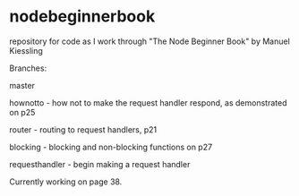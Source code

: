 # nodebeginnerbook
repository for code as I work through "The Node Beginner Book" by Manuel Kiessling

Branches:

master

hownotto - how not to make the request handler respond, as demonstrated on p25

router - routing to request handlers, p21

blocking - blocking and non-blocking functions on p27

requesthandler - begin making a request handler

Currently working on page 38.

